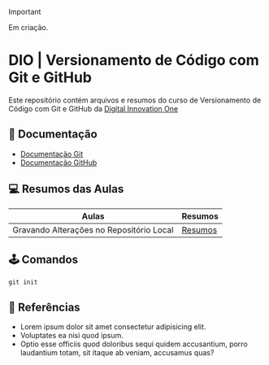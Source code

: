 > [!IMPORTANT]
> Em criação.

# DIO | Versionamento de Código com Git e GitHub 


Este repositório contém arquivos e resumos do curso de Versionamento de Código com Git e GitHub da [Digital Innovation One](https://web.dio.me/)

## 📖 Documentação

- [Documentação Git](https://git-scm.com/doc)
- [Documentação GitHub](https://docs.github.com/)

## 💻 Resumos das Aulas

| Aulas                                    | Resumos     |
| ---------------------------------------- | ----------- |
| Gravando Alterações no Repositório Local | [Resumos]() |

## 🕹️ Comandos

```
git init

```
## 🔎 Referências

- Lorem ipsum dolor sit amet consectetur adipisicing elit. 
- Voluptates ea nisi quod ipsum. 
- Optio esse officiis quod doloribus sequi quidem accusantium, porro laudantium totam, sit itaque ab veniam, accusamus quas?